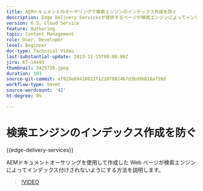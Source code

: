 ```yaml
---
title: AEMドキュメントのオーサリングで検索エンジンのインデックス作成を防ぐ
description: Edge Delivery Servicesが提供するページが検索エンジンによってインデックス付けされるのを防ぎます。
version: 6.5, Cloud Service
feature: Authoring
topic: Content Management
role: User, Developer
level: Beginner
doc-type: Technical Video
last-substantial-update: 2023-11-15T00:00:00Z
jira: KT-14493
thumbnail: 3425726.jpeg
duration: 103
source-git-commit: af928e60410022f12207082467d3bd9b818af59d
workflow-type: tm+mt
source-wordcount: '42'
ht-degree: 0%

---
```



# 検索エンジンのインデックス作成を防ぐ

{{edge-delivery-services}}

AEMドキュメントオーサリングを使用して作成した Web ページが検索エンジンによってインデックス付けされないようにする方法を説明します。

>[!VIDEO](https://video.tv.adobe.com/v/3425726/?learn=on)
